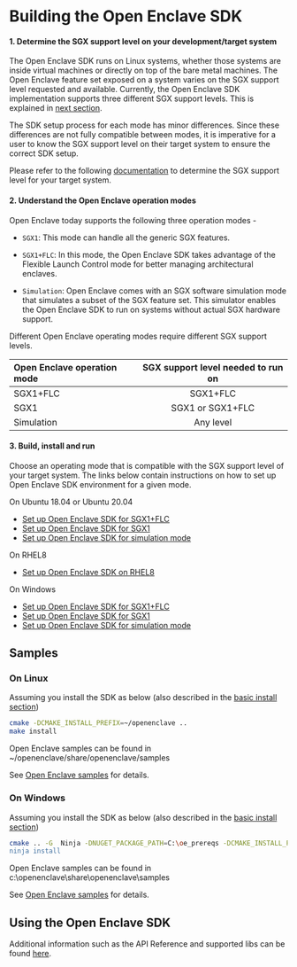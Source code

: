 # Building the Open Enclave SDK

#### 1. Determine the SGX support level on your development/target system

The Open Enclave SDK runs on Linux systems, whether those systems are inside virtual machines or directly on top of the bare metal machines.
The Open Enclave feature set exposed on a system varies on the SGX support level requested and available.
Currently, the Open Enclave SDK implementation supports three different SGX support levels. This is explained in [next section](building_oe_sdk.md#2-understand-the-open-enclave-operation-modes).

The SDK setup process for each mode has minor differences. Since these differences are not fully compatible between modes, it is imperative for a user to know the SGX support level on their target system to ensure the correct SDK setup.

Please refer to the following [documentation](/docs/GettingStartedDocs/SGXSupportLevel.md) to determine the SGX support level for your target system.

#### 2. Understand the Open Enclave operation modes

  Open Enclave today supports the following three operation modes -

   - `SGX1`: This mode can handle all the generic SGX features.

   - `SGX1+FLC`: In this mode, the Open Enclave SDK takes advantage of the Flexible Launch
                 Control mode for better managing architectural enclaves.

   - `Simulation`: Open Enclave comes with an SGX software simulation mode that simulates a subset of
                  the SGX feature set. This simulator enables the Open Enclave SDK to run on
                  systems without actual SGX hardware support.

   Different Open Enclave operating modes require different SGX support levels.

   | Open Enclave operation mode|  SGX support level needed to run on |
   |:---------------------------|:-----------------------------------:|
   | SGX1+FLC                   | SGX1+FLC                            |
   | SGX1                       | SGX1 or SGX1+FLC                    |
   | Simulation                 | Any level                           |


   #### 3. Build, install and run

   Choose an operating mode that is compatible with the SGX support level of your target system.
   The links below contain instructions on how to set up Open Enclave SDK environment for a given mode.

On Ubuntu 18.04 or Ubuntu 20.04
  - [Set up Open Enclave SDK for SGX1+FLC](SGX1FLCGettingStarted.md)
  - [Set up Open Enclave SDK for SGX1](SGX1GettingStarted.md)
  - [Set up Open Enclave SDK for simulation mode](SimulatorGettingStarted.md)

On RHEL8
 - [Set up Open Enclave SDK on RHEL8](ExperimentalSupportRHEL8.md)

On Windows
 - [Set up Open Enclave SDK for SGX1+FLC](WindowsSGX1FLCGettingStarted.md)
 - [Set up Open Enclave SDK for SGX1](WindowsSGX1GettingStarted.md)
 - [Set up Open Enclave SDK for simulation mode](WindowsSimulatorGettingStarted.md)

## Samples

### On Linux
Assuming you install the SDK as below (also described in the [basic install section](LinuxInstallInfo.md#basic-install-on-linux))

```bash
cmake -DCMAKE_INSTALL_PREFIX=~/openenclave ..
make install
```

Open Enclave samples can be found in ~/openenclave/share/openenclave/samples

See [Open Enclave samples](/samples/README.md) for details.

### On Windows

Assuming you install the SDK as below (also described in the [basic install section](WindowsInstallInfo.md#basic-install-on-windows))

```bash
cmake .. -G  Ninja -DNUGET_PACKAGE_PATH=C:\oe_prereqs -DCMAKE_INSTALL_PREFIX:PATH=C:\openenclave"
ninja install
```
Open Enclave samples can be found in c:\openenclave\share\openenclave\samples

See [Open Enclave samples](/samples/README.md) for details.

## Using the Open Enclave SDK

Additional information such as the API Reference and supported libs can be found [here](/docs/GettingStartedDocs/APIs_and_Libs.md).
